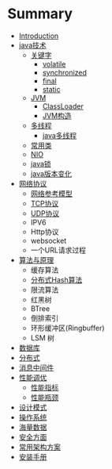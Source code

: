 # Summary

* [Introduction](README.md)
* [java技术](javaji-zhu.md)
  * [关键字](javaji-zhu/guan-jian-zi.md)
    * [volatile](javaji-zhu/guan-jian-zi/volatile.md)
    * [synchronized](javaji-zhu/guan-jian-zi/synchronized.md)
    * [final](javaji-zhu/guan-jian-zi/final.md)
    * [static](javaji-zhu/guan-jian-zi/static.md)
  * [JVM](javaji-zhu/jvm.md)
    * [ClassLoader](javaji-zhu/jvm/classloader.md)
    * [JVM构造](javaji-zhu/jvm/jvmgou-zao.md)
  * [多线程](javaji-zhu/duo-xian-cheng.md)
    * [java多线程](javaji-zhu/duo-xian-cheng/javaduo-xian-cheng.md)
  * [常用类](javaji-zhu/chang-yong-lei.md)
  * [NIO](javaji-zhu/nio.md)
  * [java锁](javaji-zhu/javasuo.md)
  * [java版本变化](javaji-zhu/javaban-ben-bian-hua.md)
* [网络协议](wang-luo-xie-yi.md)
  * [网络参考模型](wang-luo-xie-yi/wang-luo-can-kao-mo-xing.md)
  * [TCP协议](wang-luo-xie-yi/tcpxie-yi.md)
  * [UDP协议](wang-luo-xie-yi/udpxie-yi.md)
  * IPV6
  * Http协议
  * websocket
  * 一个URL请求过程
* [算法与原理](suan-fa-yu-yuan-li.md)
  * 缓存算法
  * [分布式Hash算法](suan-fa-yu-yuan-li/fen-bu-shi-hash-suan-fa.md)
  * 限流算法
  * 红黑树
  * BTree
  * 倒排索引
  * 环形缓冲区\(Ringbuffer\)
  * LSM 树
* [数据库](shu-ju-ku.md)
* [分布式](fen-bu-shi.md)
* [消息中间件](xiao-xi-zhong-jian-jian.md)
* [性能调优](xing-neng-neng-diao-you.md)
  * [性能指标](xing-neng-neng-diao-you/xing-neng-zhi-biao.md)
  * [性能瓶颈](xing-neng-neng-diao-you/xing-neng-ping-jing.md)
* [设计模式](she-ji-mo-shi.md)
* [操作系统](cao-zuo-xi-tong.md)
* [海量数据](hai-liang-shu-ju.md)
* [安全方面](an-quan-fang-mian.md)
* [常用架构方案](chang-yong-jia-gou-fang-an.md)
* [安装手册](an-zhuang-shou-ce.md)

